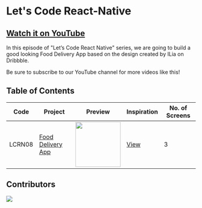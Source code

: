 # Let's Code React-Native

## [Watch it on YouTube](http://bit.ly/ByProgrammersYT)

In this episode of "Let’s Code React Native" series, we are going to build a good looking Food Delivery App based on the design created by ILia on Dribbble.

Be sure to subscribe to our YouTube channel for more videos like this!

## Table of Contents

| Code   | Project                                           | Preview                                                                                                                                                     | Inspiration                                                          | No. of Screens |
| ------ | ------------------------------------------------- | ----------------------------------------------------------------------------------------------------------------------------------------------------------- | -------------------------------------------------------------------- | -------------- |
| LCRN08 | [Food Delivery App](https://youtu.be/diUDjNwZ8Lg) | <img src="https://cdn.dribbble.com/users/1716131/screenshots/14527824/media/c490abc83e617dcfca83cb67ebf279a1.png?compress=1&resize=1200x900" width="120" /> | [View](https://dribbble.com/shots/14527824-Food-Delivery-Mobile-App) | 3              |

## Contributors

<a href="https://avatars.githubusercontent.com/u/57823963?v=4">
  <img src="https://contributors-img.web.app/image?repo=byprogrammers/lets-code-react-native" />
</a>
